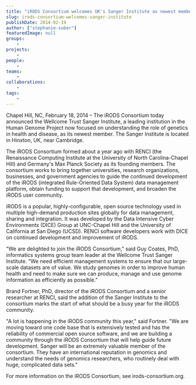 ```yaml
---
title: "iRODS Consortium welcomes UK's Sanger Institute as newest member"
slug: irods-consortium-welcomes-sanger-institute
publishDate: 2014-02-19
author: ["stephanie-suber"]
featuredImage: null
groups:
    - 
projects:
    - 
people:
    - 
teams: 
    - 
collaborations:
    - 
tags:
    - 
---
```

Chapel Hill, NC, February 18, 2014 – The iRODS Consortium today announced the Wellcome Trust Sanger Institute, a leading institution in the Human Genome Project now focused on understanding the role of genetics in health and disease, as its newest member. The Sanger Institute is located in Hinxton, UK, near Cambridge.  

The iRODS Consortium formed about a year ago with RENCI (the Renaissance Computing Institute at the University of North Carolina-Chapel Hill) and Germany's Max Planck Society as its founding members. The consortium works to bring together universities, research organizations, businesses, and government agencies to guide the continued development of the iRODS (integrated Rule-Oriented Data System) data management platform, obtain funding to support that development, and broaden the iRODS user community.

iRODS is a popular, highly-configurable, open source technology used in multiple high-demand production sites globally for data management, sharing and integration. It was developed by the Data Intensive Cyber Environments (DICE) Group at UNC-Chapel Hill and the University of California at San Diego (UCSD). RENCI software developers work with DICE on continued development and improvement of iRODS.

"We are delighted to join the iRODS Consortium," said Guy Coates, PhD, informatics systems group team leader at the Wellcome Trust Sanger Institute. "We need efficient management systems to ensure that our large-scale datasets are of value. We study genomes in order to improve human health and need to make sure we can produce, manage and use genome information as efficiently as possible."

Brand Fortner, PhD, director of the iRODS Consortium and a senior researcher at RENCI, said the addition of the Sanger Institute to the consortium marks the start of what should be a busy year for the iRODS community.

"A lot is happening in the iRODS community this year," said Fortner. "We are moving toward one code base that is extensively tested and has the reliability of commercial open source software, and we are building a community through the iRODS Consortium that will help guide future development. Sanger will be an extremely valuable member of the consortium. They have an international reputation in genomics and understand the needs of genomics researchers, who routinely deal with huge, complicated data sets."

For more information on the iRODS Consortium, see irods-consortium.org.

&nbsp;
